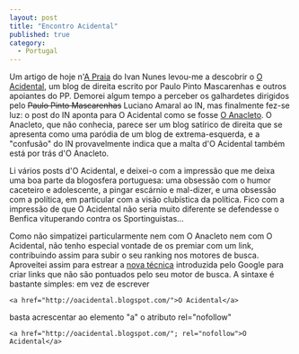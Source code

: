 ```yaml
---
layout: post
title: "Encontro Acidental"
published: true
category:
  - Portugal
---
```


Um artigo de hoje n'[A Praia] do Ivan Nunes levou-me a descobrir o [O
Acidental], um blog de direita escrito por Paulo Pinto Mascarenhas e
outros apoiantes do PP. Demorei algum tempo a perceber os galhardetes
dirigidos pelo ~~Paulo Pinto Mascarenhas~~ Luciano Amaral ao IN, mas
finalmente fez-se luz: o post do IN aponta para O Acidental como se
fosse [O Anacleto]. O Anacleto, que não conhecia, parece ser um blog
satírico de direita que se apresenta como uma paródia de um blog de
extrema-esquerda, e a "confusão" do IN provavelmente indica que a malta
d'O Acidental também está por trás d'O Anacleto.

Li vários posts d'O Acidental, e deixei-o com a impressão que me deixa
uma boa parte da blogosfera portuguesa: uma obsessão com o humor
caceteiro e adolescente, a pingar escárnio e mal-dizer, e uma obsessão
com a política, em particular com a visão clubística da política. Fico
com a impressão de que O Acidental não seria muito diferente se
defendesse o Benfica vituperando contra os Sportinguistas...

Como não simpatizei particularmente nem com O Anacleto nem com O
Acidental, não tenho especial vontade de os premiar com um link,
contribuindo assim para subir o seu ranking nos motores de busca.
Aproveitei assim para estrear a [nova técnica] introduzida pelo Google
para criar links que não são pontuados pelo seu motor de busca. A
sintaxe é bastante simples: em vez de escrever

`<a href="http://oacidental.blogspot.com/">O Acidental</a>`

basta acrescentar ao elemento "a" o atributo rel="nofollow"

`<a href="http://oacidental.blogspot.com/"; rel="nofollow">O Acidental</a>`

  [A Praia]: http://%3Ca%20href='http://github.com/www.a-praia.blogspot.com/2005_01_01_a-praia_archive.html/issues/#issue/110693088494995516'%3Ewww.a-praia.blogspot.com/2005_01_01_a-praia_archive.html#110693088494995516%3C/a%3E
    "A Praia"
  [O Acidental]: http://oacidental.blogspot.com/
  [O Anacleto]: http://oanacleto.blogspot.com/
  [nova técnica]: http://www.google.com/googleblog/2005/01/preventing-comment-spam.html
